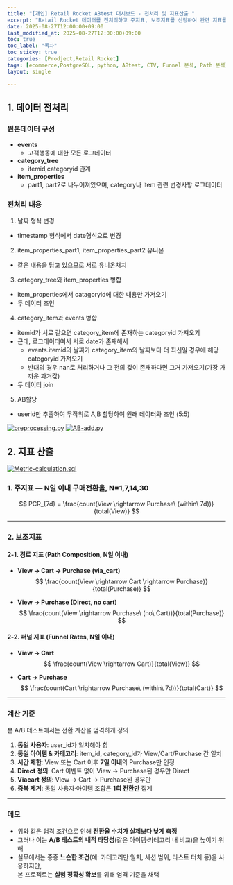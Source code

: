```yaml
---
title: "[개인] Retail Rocket ABtest 대시보드 - 전처리 및 지표산출 "
excerpt: "Retail Rocket 데이터를 전처리하고 주지표, 보조지표를 선정하여 관련 지표를 산출하자"
date: 2025-08-27T12:00:00+09:00
last_modified_at: 2025-08-27T12:00:00+09:00
toc: true
toc_label: "목차"
toc_sticky: true
categories: [Prodject,Retail Rocket]
tags: [ecommerce,PostgreSQL, python, ABtest, CTV, Funnel 분석, Path 분석]
layout: single

---
```

<script type="text/javascript" async
  src="https://cdn.jsdelivr.net/npm/mathjax@3/es5/tex-mml-chtml.js">
</script>

## 1. 데이터 전처리
### 원본데이터 구성
- **events**
  - 고객행동에 대한 모든 로그데이터
- **category_tree**
  - itemid,categoryid 관계
- **item_properties**
  - part1, part2로 나누어져있으며, category나 item 관련 변경사항 로그데이터

### 전처리 내용
1. 날짜 형식 변경
  - timestamp 형식에서 date형식으로 변경
2. item_properties_part1, item_properties_part2 유니온
  - 같은 내용을 담고 있으므로 서로 유니온처치
3. category_tree와 item_properties 병합
  - item_properties에서 catagoryid에 대한 내용만 가져오기
  - 두 데이터 조인
4. category_item과 events 병합
  - itemid가 서로 같으면 category_item에 존재하는 categoryid 가져오기
  - 근데, 로그데이터여서 서로 date가 존재해서
    - events.itemid의 날짜가 category_item의 날짜보다 더 최신일 경우에 해당 categoryid 가져오기
    - 반대의 경우 nan로 처리하거나 그 전의 값이 존재하다면 그거 가져오기(가장 가까운 과거값)
  - 두 데이터 join
5. AB할당
  - userid만 추출하여 무작위로 A,B 할당하여 원래 데이터와 조인 (5:5)

[![preprocessing.py](https://img.shields.io/badge/code-preprocessing.py-blue?logo=github)](https://github.com/Whitenut200/Retail-Rocket-ecommerce-ABtest/blob/main/code/preprocessing.py)
[![AB-add.py](https://img.shields.io/badge/code-AB--add.py-blue?logo=github)](https://github.com/Whitenut200/Retail-Rocket-ecommerce-ABtest/blob/main/code/AB-add.py)

## 2. 지표 산출
[![Metric-calculation.sql](https://img.shields.io/badge/code-Metric--calculation.sql-blue?logo=github)](https://github.com/Whitenut200/Retail-Rocket-ecommerce-ABtest/blob/main/code/Metric-calculation.sql)

### 1. 주지표 — N일 이내 구매전환율, N=1,7,14,30
$$
PCR_{7d} = \frac{count(View \rightarrow Purchase\ (within\ 7d))}{total(View)}
$$

---

### 2. 보조지표
#### 2-1. 경로 지표 (Path Composition, N일 이내)

- **View → Cart → Purchase (via_cart)**  
  $$
  \frac{count(View \rightarrow Cart \rightarrow Purchase)}{total(Purchase)}
  $$

- **View → Purchase (Direct, no cart)**  
  $$
  \frac{count(View \rightarrow Purchase\ (no\ Cart))}{total(Purchase)}
  $$

#### 2-2. 퍼널 지표 (Funnel Rates, N일 이내)

- **View → Cart**  
  $$
  \frac{count(View \rightarrow Cart)}{total(View)}
  $$

- **Cart → Purchase**  
  $$
  \frac{count(Cart \rightarrow Purchase\ (within\ 7d))}{total(Cart)}
  $$

---

### 계산 기준

본 A/B 테스트에서는 전환 계산을 엄격하게 정의

1. **동일 사용자**: user_id가 일치해야 함  
2. **동일 아이템 & 카테고리**: item_id, category_id가 View/Cart/Purchase 간 일치  
3. **시간 제한**: View 또는 Cart 이후 **7일 이내**의 Purchase만 인정  
4. **Direct 정의**: Cart 이벤트 없이 View → Purchase된 경우만 Direct  
5. **Viacart 정의**: View -> Cart -> Purchase된 경우만 
6. **중복 제거**: 동일 사용자·아이템 조합은 **1회 전환만** 집계  

---

### 메모

- 위와 같은 엄격 조건으로 인해 **전환율 수치가 실제보다 낮게 측정**
- 그러나 이는 **A/B 테스트의 내적 타당성**(같은 아이템·카테고리 내 비교)을 높이기 위해 
- 실무에서는 종종 **느슨한 조건**(예: 카테고리만 일치, 세션 범위, 라스트 터치 등)을 사용하지만,  
  본 프로젝트는 **실험 정확성 확보**를 위해 엄격 기준을 채택 
